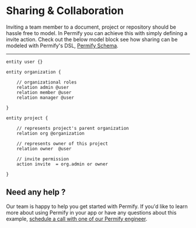 
# Sharing & Collaboration

Inviting a team member to a document, project or repository should be hassle free to model. In Permify you can achieve this with simply defining a invite action. Check out the below model block see how sharing can be modeled with Permify's DSL, [Permify Schema].

[Permify Schema]: /docs/getting-started/modeling

-------

```perm
entity user {}

entity organization {

    // organizational roles
    relation admin @user
    relation member @user
    relation manager @user
    
}

entity project {

	// represents project's parent organization
    relation org @organization
    
    // represents owner of this project
    relation owner  @user
    
    // invite permission
    action invite  = org.admin or owner

}

```

## Need any help ?

Our team is happy to help you get started with Permify. If you'd like to learn more about using Permify in your app or have any questions about this example, [schedule a call with one of our Permify engineer](https://meetings-eu1.hubspot.com/ege-aytin/call-with-an-expert).

